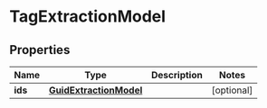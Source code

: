 
# TagExtractionModel

## Properties
| Name | Type | Description | Notes |
| ------------ | ------------- | ------------- | ------------- |
| **ids** | [**GuidExtractionModel**](GuidExtractionModel.md) |  |  [optional] |



